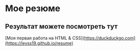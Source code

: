 # Мое резюме

## Результат можете посмотреть тут

[Моя первая работа на HTML & CSS](https://duckduckgo.com](https://leyss19.github.io/resume)
